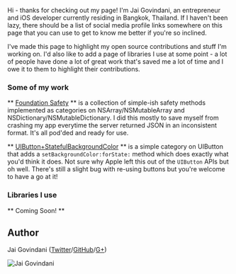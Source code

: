 Hi - thanks for checking out my page! I'm Jai Govindani, an entrepreneur and iOS developer currently residing in Bangkok, Thailand. If I haven't been lazy, there should be a list of social media profile links somewhere on this page that you can use to get to know me better if you're so inclined.

I've made this page to highlight my open source contributions and stuff I'm working on. I'd also like to add a page of libraries I use at some point - a lot of people have done a lot of great work that's saved me a lot of time and I owe it to them to highlight their contributions.

### Some of my work

** [Foundation Safety](https://github.com/jai/FoundationSafety) **
is a collection of simple-ish safety methods implemented as categories on NSArray/NSMutableArray and NSDictionary/NSMutableDictionary. I did this mostly to save myself from crashing my app everytime the server returned JSON in an inconsistent format. It's all pod'ded and ready for use.

** [UIButton+StatefulBackgroundColor](https://github.com/jai/UIButton-StatefulBackgroundColor) ** is a simple category on UIButton that adds a `setBackgroundColor:forState:` method which does exactly what you'd think it does. Not sure why Apple left this out of the `UIButton` APIs but oh well. There's still a slight bug with re-using buttons but you're welcome to have a go at it!

### Libraries I use

** Coming Soon! **

## Author

Jai Govindani ([Twitter](http://twitter.com/govindani)/[GitHub](http://github.com/jai)/[G+]())

![Jai Govindani](http://www.gravatar.com/avatar/02d49226e1b8a638012d45ffba5b657b?s=200)
